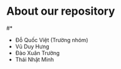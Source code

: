 # About our repository
#*
 * Đỗ Quốc Việt (Trường nhóm)
 * Vũ Duy Hưng
 * Đào Xuân Trường
 * Thái Nhật Minh
